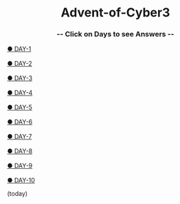 <h1 align="center">
  Advent-of-Cyber3
  </h1>
<h3 align="center">
  -- Click on Days to see Answers --
  </h2>
  <a href="https://github.com/n00bcooD3R/advent-of-cyber3/blob/main/A%20O%20C/DAY-1.md">● DAY-1</a>
<br><br>
<a href="https://github.com/n00bcooD3R/advent-of-cyber3/blob/main/A%20O%20C/DAY-2.md">● DAY-2</a>
<br><br>
<a href="https://github.com/n00bcooD3R/advent-of-cyber3/blob/main/A%20O%20C/DAY-3.md">● DAY-3</a>
<br><br>
<a href="https://github.com/n00bcooD3R/advent-of-cyber3/blob/main/A%20O%20C/DAY-4.md">● DAY-4</a>
<br><br>
<a href="https://github.com/n00bcooD3R/advent-of-cyber3/blob/main/A%20O%20C/DAY-5.md">● DAY-5</a>
<br><br>
<a href="https://github.com/n00bcooD3R/advent-of-cyber3/blob/main/A%20O%20C/DAY-6.md">● DAY-6</a>
<br><br>
<a href="https://github.com/n00bcooD3R/advent-of-cyber3/blob/main/A%20O%20C/DAY-7.md">● DAY-7</a>
<br><br>
<a href="https://github.com/n00bcooD3R/advent-of-cyber3/blob/main/A%20O%20C/DAY-8.md">● DAY-8</a>
<br><br>
<a href="https://github.com/n00bcooD3R/advent-of-cyber3/blob/main/A%20O%20C/DAY-9.md">● DAY-9</a>
<br><br>
<a href="https://github.com/n00bcooD3R/advent-of-cyber3/blob/main/A%20O%20C/DAY-10.md">● DAY-10</a><p>(today)</p>





